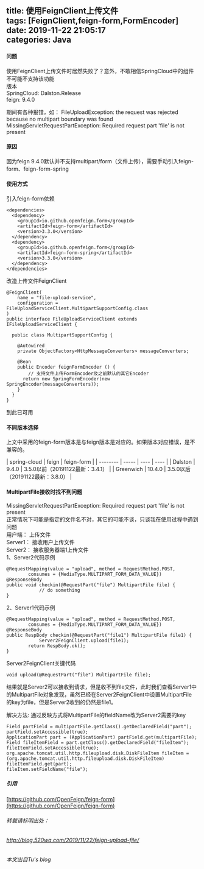 title: 使用FeignClient上传文件  
tags: [FeignClient,feign-form,FormEncoder]  
date: 2019-11-22 21:05:17  
categories: Java
---
####  问题
使用FeignClient上传文件时居然失败了？意外，不敢相信SpringCloud中的组件不可能不支持该功能   
版本  
SpringCloud: Dalston.Release  
feign: 9.4.0  

期间有各种报错，如：
FileUploadException: the request was rejected because no multipart boundary was found  
MissingServletRequestPartException: Required request part 'file' is not present  

####  原因
因为feign 9.4.0默认并不支持multipart/form（文件上传），需要手动引入feign-form、feign-form-spring  

#### 使用方式  
引入feign-form依赖 
 
``` 
<dependencies>
  <dependency>
    <groupId>io.github.openfeign.form</groupId>
    <artifactId>feign-form</artifactId>
    <version>3.3.0</version>
  </dependency>
  <dependency>
    <groupId>io.github.openfeign.form</groupId>
    <artifactId>feign-form-spring</artifactId>
    <version>3.3.0</version>
  </dependency>
</dependencies>
```
  
  
改造上传文件FeignClient  
<!-- more -->

```
@FeignClient(
    name = "file-upload-service",
    configuration = FileUploadServiceClient.MultipartSupportConfig.class
)
public interface FileUploadServiceClient extends IFileUploadServiceClient {

  public class MultipartSupportConfig {

    @Autowired
    private ObjectFactory<HttpMessageConverters> messageConverters;

    @Bean
    public Encoder feignFormEncoder () {
    	// 支持文件上传FormEncoder及之前默认的其它Encoder
      return new SpringFormEncoder(new SpringEncoder(messageConverters));
    }
  }
}
```


到此已可用   


#### 不同版本选择  
上文中采用的feign-form版本是与feign版本是对应的。如果版本对应错误，是不兼容的。 
 
| spring-cloud | feign | feign-form |
| -------- | ----- | ---- | ---- |
| Dalston    | 9.4.0  | 3.5.0以前（20191122最新：3.4.1） |
| Greenwich        | 10.4.0  | 3.5.0以后（20191122最新：3.8.0） |

####  MultipartFile接收时找不到问题  
MissingServletRequestPartException: Required request part 'file' is not present  
正常情况下可能是指定的文件名不对，其它的可能不谈，只谈我在使用过程中遇到问题  
用户端：  上传文件  
Server1：  接收用户上传文件  
Server2：  接收服务器端1上传文件  
1、Server2代码示例  

```
@RequestMapping(value = "upload", method = RequestMethod.POST,
        consumes = {MediaType.MULTIPART_FORM_DATA_VALUE})
@ResponseBody
public void checkin(@RequestPart("file") MultipartFile file) {
			// do something
}

```


2、Server1代码示例  


```
@RequestMapping(value = "upload", method = RequestMethod.POST,
        consumes = {MediaType.MULTIPART_FORM_DATA_VALUE})
@ResponseBody
public RespBody checkin(@RequestPart("file1") MultipartFile file1) {
			Server2FeignClient.upload(file1);
        return RespBody.ok();
}

```


Server2FeignClient关键代码


``` 
void upload(@RequestPart("file") MultipartFile file);
```

结果就是Server2可以接收到请求，但是收不到file文件，此时我们查看Server1中的MultipartFile对象发现，虽然已经在Server2FeignClient中设置MultipartFile 的key为file，但是Server2收到的仍然是file1。

解决方法:  通过反映方式将MultipartFile的fieldName改为Server2需要的key


```
Field partField = multipartFile.getClass().getDeclaredField("part");
partField.setAccessible(true);
ApplicationPart part = (ApplicationPart) partField.get(multipartFile);
Field fileItemField = part.getClass().getDeclaredField("fileItem");
fileItemField.setAccessible(true);
org.apache.tomcat.util.http.fileupload.disk.DiskFileItem fileItem = (org.apache.tomcat.util.http.fileupload.disk.DiskFileItem) fileItemField.get(part);
fileItem.setFieldName("file");
```


##### 引用 
[https://github.com/OpenFeign/feign-form](https://github.com/OpenFeign/feign-form)


###### 转载请标明出处： 
###### http://blog.520wa.com/2019/11/22/feign-upload-file/ 
###### 本文出自Tu's blog